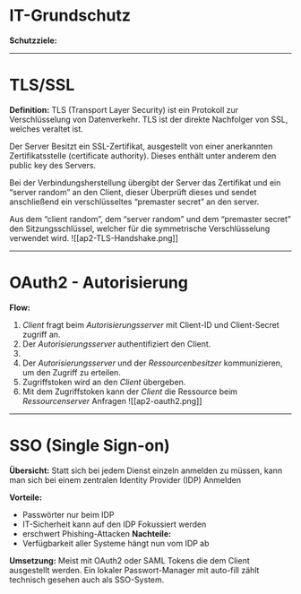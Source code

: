 # IT-Grundschutz
**Schutzziele:**



---
# TLS/SSL
**Definition:** TLS (Transport Layer Security) ist ein Protokoll zur Verschlüsselung von Datenverkehr. TLS ist der direkte Nachfolger von SSL, welches veraltet ist.

Der Server Besitzt ein SSL-Zertifikat, ausgestellt von einer anerkannten Zertifikatsstelle (certificate authority). Dieses enthält unter anderem den public key des Servers.

Bei der Verbindungsherstellung übergibt der Server das Zertifikat und ein “server random” an den Client, dieser Überprüft dieses und sendet anschließend ein verschlüsseltes “premaster secret” an den server.

Aus dem “client random”, dem “server random” und dem “premaster secret” den Sitzungsschlüssel, welcher für die symmetrische Verschlüsselung verwendet wird.
![[ap2-TLS-Handshake.png]]

---
# OAuth2 - Autorisierung
**Flow:**
1. *Client* fragt beim *Autorisierungsserver* mit Client-ID und Client-Secret zugriff an.
2. Der *Autorisierungsserver* authentifiziert den Client.
3. 
4. Der *Autorisierungsserver* und der *Ressourcenbesitzer* kommunizieren, um den Zugriff zu erteilen.
5. Zugriffstoken wird an den *Client* übergeben.
6. Mit dem Zugriffstoken kann der *Client* die Ressource beim *Ressourcenserver* Anfragen
![[ap2-oauth2.png]]

---
# SSO (Single Sign-on)
**Übersicht:** Statt sich bei jedem Dienst einzeln anmelden zu müssen, kann man sich bei einem zentralen Identity Provider (IDP) Anmelden

**Vorteile:** 
- Passwörter nur beim IDP
- IT-Sicherheit kann auf den IDP Fokussiert werden
- erschwert Phishing-Attacken
**Nachteile:**
- Verfügbarkeit aller Systeme hängt nun vom IDP ab

**Umsetzung:**
Meist mit OAuth2 oder SAML Tokens die dem Client ausgestellt werden. 
Ein lokaler Passwort-Manager mit auto-fill zählt technisch gesehen auch als SSO-System.